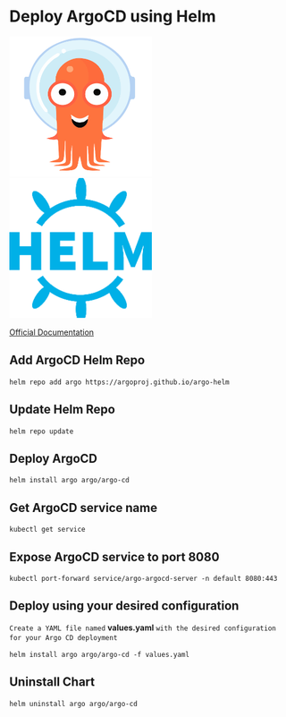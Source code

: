 # Deploy ArgoCD using Helm 

<img src="argo.png"  width="255" height="250"> <img src="helm.png"  width="255" height="250">

[Official Documentation](https://artifacthub.io/packages/helm/argo/argo-cd)
## Add ArgoCD Helm Repo 
```
helm repo add argo https://argoproj.github.io/argo-helm
```

## Update Helm Repo
```
helm repo update
```

## Deploy ArgoCD 

```
helm install argo argo/argo-cd
```

## Get ArgoCD service name
```
kubectl get service
```

## Expose ArgoCD service to port 8080
```
kubectl port-forward service/argo-argocd-server -n default 8080:443
```

## Deploy using your desired configuration

`Create a YAML file named` **values.yaml** `with the desired configuration for your Argo CD deployment`

```
helm install argo argo/argo-cd -f values.yaml
```

## Uninstall Chart
```
helm uninstall argo argo/argo-cd
```


